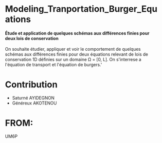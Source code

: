 # Modeling_Tranportation_Burger_Equations
#### Étude et application de quelques schémas aux différences finies pour deux lois de conservation
On souhaite étudier, appliquer et voir le comportement de quelques schémas aux différences finies pour deux équations relevant de lois de conservation 1D définies sur un domaine Ω = [0, L]. On s'interrese a l'équation de transport et l'équation de burgers.'

# Contribution
- Saturné AYIDEGNON
- Généreux AKOTENOU

# FROM: 
UM6P

<!-- On souhaite étudier, appliquer et voir le comportement de quelques schémas aux différences finies pour deux équations relevant de lois de conservation 1D définies sur un domaine Ω = [0, L].

#### 1. Equation de transport
On considère tout d’abord l’équation de transport soumise à des conditions aux limites périodiques :

$
\begin{cases}
\frac{\partial u}{\partial t} + a \frac{\partial u}{\partial x} = 0 \quad \forall x \in (0, L), \forall t > 0 \\
u(x, t = 0) = u_0(x) \quad \forall x \in [0, L] \\
u(0, t) = u(L, t), \frac{\partial u}{\partial x}(L, t) = 0 \quad \forall t > 0
\end{cases}
$

1. A l’aide de la méthode des caractéristiques, déterminer la solution exacte $u(x, t)$ du problème.

2. Étudier la consistance, la stabilité et la convergence de chacun des schémas numériques suivants :
   - Schéma 1 (centré) : $u_{n+1,j} - u_{n,j} \frac{\Delta t}{2} + a \frac{u_{n,j+1} - u_{n,j-1}}{2\Delta x} = 0$
   - Schéma 2 (décentré) : $u_{n+1,j} - u_{n,j} \frac{\Delta t}{2} + a \frac{u_{n,j} - u_{n,j-1}}{\Delta x} = 0$ si $a > 0$, $u_{n+1,j} - u_{n,j} \frac{\Delta t}{2} + a \frac{u_{n,j+1} - u_{n,j}}{\Delta x} = 0$ si $a < 0$
   - Schéma 3 (Lax-Friedrichs) : $u_{n+1,j} - \frac{1}{2}(u_{n,j-1} + u_{n,j+1}) \frac{\Delta t}{2} + a \frac{u_{n,j+1} - u_{n,j-1}}{2\Delta x} = 0$
   - Schéma 4 (Lax-Wendroff) : $u_{n+1,j} - u_{n,j} \frac{\Delta t}{2} + a \frac{u_{n,j+1} - u_{n,j-1}}{2\Delta x} - \frac{a^2}{2}\Delta t \left(\frac{u_{n,j-1} - 2u_{n,j} + u_{n,j+1}}{\Delta x^2}\right) = 0$

3. Implémenter chacun des schémas numériques pour évaluer la solution approchée, puis comparer cette solution avec la solution exacte. (Tracer les solutions aux temps physiques $t_1 = 2.5$ s et $t_2 = 4.5$ s en testant sur deux maillages différents formés de $N = 100$ et $N = 200$ points. Interpréter les résultats.

4. Évaluer l’erreur en norme $L^1$ de la solution numérique obtenue par chaque schéma au temps $t_1 = 2.5$ s et pour $N = 100$. Interpréter.

##### Données :
$L = 10$ m , $a = 2$ m/s , $u_0(x) = 1$ pour $3$ m ≤ $x$ ≤ $4$ m et $0$ ailleurs.
Nombre de Courant : $CFL = 0.8$.

#### 2. Equation de Burgers
On considère maintenant l’équation de Burgers suivante :

$
\begin{cases}
\frac{\partial u}{\partial t} + u \frac{\partial u}{\partial x} = 0 \quad \forall x \in (0, L), \forall t > 0 \\
u(x, t = 0) = u_0(x) \quad \forall x \in [0, L] \\
\frac{\partial u}{\partial x}(0, t) = \frac{\partial u}{\partial x}(L, t) = 0 \quad \forall t > 0
\end{cases}
$

5. Reprendre les questions 1), 3) et 4).

##### Données :
$L = 6$ m , $u_0(x) = 0.4$ pour $x < 2$ m et $0.1$ ailleurs. $CFL = 0.8$. -->

